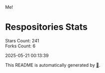 Me!

# Respositories Stats
Stars Count: 241  
Forks Count: 6

2025-05-21 00:13:39  

This README is automatically generated by [🐰](https://github.com/rnitta/rnitta).

